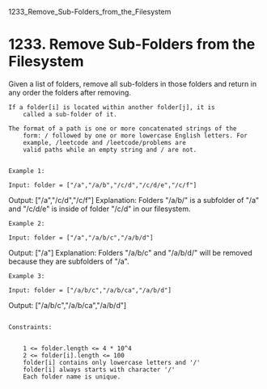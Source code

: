 1233_Remove_Sub-Folders_from_the_Filesystem
# 1233. Remove Sub-Folders from the Filesystem

Given a list of folders, remove all sub-folders in those folders and return in any
        order the folders after removing.

    If a folder[i] is located within another folder[j], it is
        called a sub-folder of it.

    The format of a path is one or more concatenated strings of the
        form: / followed by one or more lowercase English letters. For
        example, /leetcode and /leetcode/problems are
        valid paths while an empty string and / are not.

     
    Example 1:

    Input: folder = ["/a","/a/b","/c/d","/c/d/e","/c/f"]
Output: ["/a","/c/d","/c/f"]
Explanation: Folders "/a/b/" is a subfolder of "/a" and "/c/d/e" is inside of folder "/c/d" in our filesystem.

    Example 2:

    Input: folder = ["/a","/a/b/c","/a/b/d"]
Output: ["/a"]
Explanation: Folders "/a/b/c" and "/a/b/d/" will be removed because they are subfolders of "/a".

    Example 3:

    Input: folder = ["/a/b/c","/a/b/ca","/a/b/d"]
Output: ["/a/b/c","/a/b/ca","/a/b/d"]

     
    Constraints:

    
        1 <= folder.length <= 4 * 10^4
        2 <= folder[i].length <= 100
        folder[i] contains only lowercase letters and '/'
        folder[i] always starts with character '/'
        Each folder name is unique.